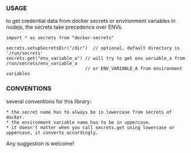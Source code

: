### USAGE

to get credential data from docker secrets or environment variables in nodejs, the secrets take precedence over ENVs.

~~~
import * as secrets from "docker-secrets"

secrets.setupSecretsDir("/dir")  // optional, default directory is '/run/secrets'
secrets.get("env_variable_a") // will try to get env_variable_a from /run/secrets/env_variable_a 
							  // or ENV_VARIABLE_A from environment variables
~~~

### CONVENTIONS

several conventions for this library:

	* the secret name has to always be in lowercase from secrets of docker.
	* the environment variable name has to be in uppercase.
	* it doesn't matter when you call secrets.get using lowercase or uppercase, it converts accordingly.


Any suggestion is welcome!



